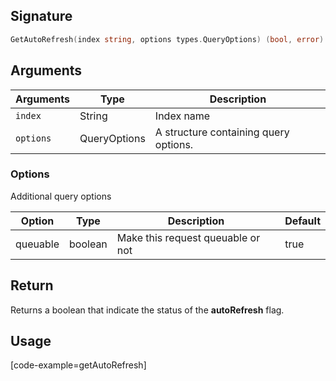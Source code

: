 ## Signature

```go
GetAutoRefresh(index string, options types.QueryOptions) (bool, error)
```

## Arguments

| Arguments     | Type        | Description |
|---------------|-------------|----------------------------------------|
| ``index``     | String      | Index name |
| ``options``   | QueryOptions | A structure containing query options. |

### __Options__

Additional query options

| Option   | Type    | Description                       | Default |
| -------- | ------- | --------------------------------- | ------- |
| queuable | boolean | Make this request queuable or not | true    |

## Return

Returns a boolean that indicate the status of the **autoRefresh** flag.

## Usage

[code-example=getAutoRefresh]